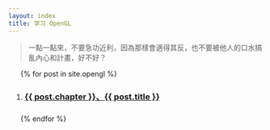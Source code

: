 ```yaml
---
layout: index
title: 学习 OpenGL
---
```


> 一點一點來，不要急功近利，因為那樣會適得其反，也不要被他人的口水搞亂內心和計畫，好不好？

<ul class="documents" style=" list-style-type: digital">
  {% for post in site.opengl %}
    <li class="documents__item cat-{{post.category}}" style="margin: 1.5rem 0.5rem;">
      <div class="document {% if post.english %}english{% endif %}">
        <a class="document__link" href="{{ post.url }}" target="_self">
          <h3>{{ post.chapter }}、{{ post.title }}</h3>
        </a>
      </div>
    </li>
  {% endfor %}
</ul>

